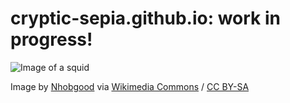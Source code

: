 # cryptic-sepia.github.io: work in progress!


![Image of a
squid](https://upload.wikimedia.org/wikipedia/commons/thumb/d/d4/Squid_komodo.jpg/450px-Squid_komodo.jpg)

Image by [Nhobgood](https://commons.wikimedia.org/wiki/User:Nhobgood)
via [Wikimedia
Commons](https://commons.wikimedia.org/wiki/File:Squid_komodo.jpg) /
[CC BY-SA](https://creativecommons.org/licenses/by-sa/3.0)
